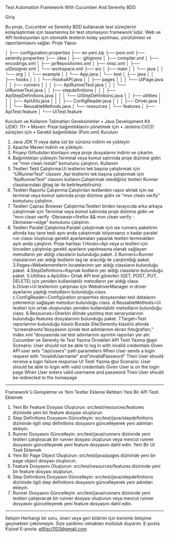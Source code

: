 Test Automation Framework With Cucumber And Serenity BDD 


Giriş


Bu proje, Cucumber ve Serenity BDD kullanarak test süreçlerini kolaylaştırmak için tasarlanmış bir test otomasyon framework'üdür. Web ve API fonksiyonları için otomatik testlerin kolay yazılması, yürütülmesi ve raporlanmasını sağlar.
Proje Yapısı



│
├── configuration.properties
├── en yeni.zip
├── pom.xml
├── serenity.properties
├── .idea
│   ├── .gitignore
│   ├── compiler.xml
│   ├── encodings.xml
│   ├── jarRepositories.xml
│   ├── misc.xml
│   ├── uiDesigner.xml
│   └── workspace.xml
├── src
│   ├── main
│   │   └── java
│   │       └── org
│   │           └── example
│   │               └── App.java
│   └── test
│       ├── java
│       │   ├── hooks
│       │   │   └── HooksAPI.java
│       │   ├── pages
│       │   │   └── UiPage.java
│       │   ├── runners
│       │   │   ├── ApiRunnerTest.java
│       │   │   └── UiRunnerTest.java
│       │   ├── stepdefinitions
│       │   │   ├── ApiStepDefinitions.java
│       │   │   └── UiStepDefinitions.java
│       │   ├── utilities
│       │   │   ├── ApiUtils.java
│       │   │   ├── ConfigReader.java
│       │   │   ├── Driver.java
│       │   │   └── ReusableMethods.java
│       └── resources
│           └── features
│               ├── ApiTest.feature
│               └── UiTest.feature


Kurulum ve Kullanım Talimatları
Gereksinimler
•	Java Development Kit (JDK): 11+
•	Maven: Proje bağımlılıklarını yönetmek için
•	Jenkins:CI/CD süreçleri için
•	Gerekli bağımlılıklar (Pom.xml)
Kurulum
1.	Java JDK 11 veya daha üst bir sürümü indirin ve yükleyin
2.	Apache Maven indirin ve yükleyin.
3.	Projeyi Githubdan klonlayın veya proje dosyalarını indirin ve çıkartın.
4.	Bağımlılıkları yükleyin.Terminal veya komut satırında proje dizinine gidin ve “mvn clean install” komutunu çalıştırın.
 Kullanım
1.	Testleri Tekli Çalıştırma:Ui testlerini tek başına çalıştırmak için “UiRunnerTest” classını ,Api testlerini tek başına çalıştırmak için  “ApiRunnerTest” classını kullanın.Çalıştırmak istediğiniz testleri Runner classlarındaki @tag lar ile belirleyebilirsiniz.
2.	Testleri Raporlu Çalıştırma:Çalıştırılan testlerden rapor almak için ise terminal veya komut satırında proje dizinine gidin ve “mvn clean verify” komutunu çalıştırın.
3.	Testleri Çapraz Browser Çalıştırma:Testleri birden tarayıcıda arka arkaya çalıştırmak için Terminal veya komut satırında proje dizinine gidin ve “mvn clean verify -Dbrowser=firefox && mvn clean verify -Dbrowser=edge” komutunu çalıştırın.
4.	Testleri Paralel Çalıştırma:Paralel çalıştırmak için ise runners paketinin altında kaç tane testi aynı anda çalıştırmak istiyorsanız o kadar paralel run classı oluşturup gerekli ayarlamaları yaparak testleri terminalden aynı anda çalıştırın.
  Proje haritası
 1.Hooks=Api veya ui testleri için önceden çalıştırılıp gerekli ayarların yapılmasına olanak sağlayan metodların yer aldığı classların bulunduğu paket.
 2.Runners=Runner classlarının yer aldığı testlerin tag lar aracılığı ile çalıştırıldığı paket.
 3.Pages=Webelementlerin locatelerinin yer aldığı classların bulunduğu paket.
4.StepDefinitions=Kaynak kodların yer aldığı classların bulunduğu paket.
5.Utilities
a.ApiUtils= Ortak API test görevleri (GET, POST, PUT, DELETE) için yeniden kullanılabilir metodların yer aldığı class.
b.Driver=Ui testlerinin çalışması için WebdriverManager ın driver ayarlarını yaptığı metodların bulunduğu class.
c.ConfigReader=Configüration properties dosyasından test datalarını çekmemizi sağlayan metodun bulunduğu class.
d.ReusableMethods=Ui testleri için ortak oluşturulan yeniden kullanılabilir metodların bulunduğu class.
6.Resources=Gherkin dilinde yazılmış test senaryolarının bulunduğu features dosyalarının bulunduğu paket.
7.Target=Test raporlarının bulunduğu klasör.Burada Site/Serenity klasörü altında “screenshoots”dosyasının içinde test adımlarının ekran fotoğrafları,” index.xml “dosyasında ise test adımlarının ayrıntılı raporları yer alır.
   Cucumber ve Serenity ile Test Yazma Örnekleri
   API Testi Yazma
  @api
  Scenario: User should not be able to log in with invalid credentials
  Given API user sets "/api/users" path parameters
  When User sends a login request with "invalidUsername" and"invalidPassword"
  Then User should receive a login failure response
UI Testi Yazma
@ui
 Scenario: User should be able to login with valid credentials
  Given User is on the login page
  When User enters valid username and password
  Then User should be redirected to the homepage
________________________________________
Framework'ü Genişletme ve Yeni Testler Ekleme Rehberi
Yeni Bir API Testi Eklemek
1.	Yeni Bir Feature Dosyası Oluşturun: src/test/resources/features dizininde yeni bir feature dosyası oluşturun.
2.	Step Definitions Dosyasını Güncelleyin: src/test/java/stepdefinitions dizininde ilgili step definitions dosyasını güncelleyerek yeni adımları ekleyin.
3.	Runner Dosyasını Güncelleyin: src/test/java/runners dizininde yeni testleri çalıştıracak bir runner dosyası oluşturun veya mevcut runner dosyasını güncelleyerek yeni feature dosyasını dahil edin.
Yeni Bir UI Testi Eklemek
1.	Yeni Bir Page Object Oluşturun: src/test/java/pages dizininde yeni bir page object dosyası oluşturun.
2.	Feature Dosyasını Oluşturun: src/test/resources/features dizininde yeni bir feature dosyası oluşturun.
3.	Step Definitions Dosyasını Güncelleyin: src/test/java/stepdefinitions dizininde ilgili step definitions dosyasını güncelleyerek yeni adımları ekleyin.
4.	Runner Dosyasını Güncelleyin: src/test/java/runners dizininde yeni testleri çalıştıracak bir runner dosyası oluşturun veya mevcut runner dosyasını güncelleyerek yeni feature dosyasını dahil edin.
________________________________________
İletişim
Herhangi bir soru, öneri veya geri bildirim için benimle iletişime geçmekten çekinmeyin. Size yardımcı olmaktan mutluluk duyarım.
E-posta
Kişisel E-posta: elifisci1103@gmail.com

